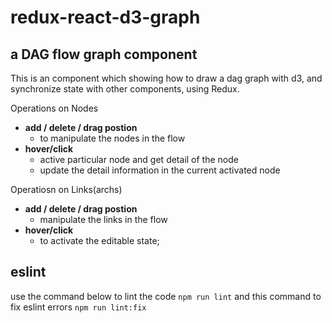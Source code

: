 # redux-react-d3-graph

## a DAG flow graph component
This is an component which showing how to draw a dag graph with d3, and synchronize state with other components, using Redux.

Operations on Nodes
* <b>add / delete / drag postion</b>
    * to manipulate the nodes in the flow
* <b>hover/click</b>
    * active particular node and get detail of the node
    * update the detail information in the current activated node

Operatiosn on Links(archs)
* <b>add / delete / drag postion</b>
    * manipulate the links in the flow
* <b>hover/click</b>
    * to activate the editable state;


## eslint 
use the command below to lint the code
```npm run lint```
and this command to fix eslint errors
```npm run lint:fix```
